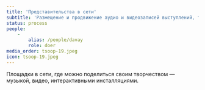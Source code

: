 ```yaml
---
title: 'Представительства в сети'
subtitle: 'Размещение и продвижение аудио и видеозаписей выступлений, треков, джемов.'
status: process
people:
    -
        alias: /people/davay
        role: doer
media_order: tsoop-19.jpeg
icon: tsoop-19.jpeg
---
```


Площадки в сети, где можно поделиться своим творчеством — музыкой, видео, интерактивными инсталляциями.
